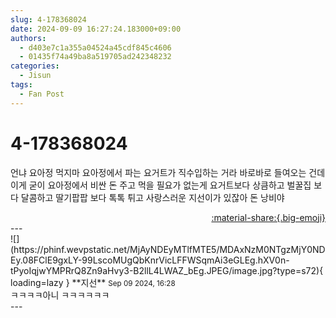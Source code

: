 ```yaml
---
slug: 4-178368024
date: 2024-09-09 16:27:24.183000+09:00
authors:
  - d403e7c1a355a04524a45cdf845c4606
  - 01435f74a49ba8a519705ad242348232
categories:
  - Jisun
tags:
  - Fan Post
---
```


# 4-178368024

<div class="post-container" markdown="1">
<div class="content-container md-sidebar__scrollwrap" markdown="1">

언냐 요아정 먹지마 요아정에서 파는 요거트가 직수입하는 거라 바로바로 들여오는 건데 이게 굳이 요아정에서 비싼 돈 주고 먹을 필요가 없는게 요거트보다 상큼하고 벌꿀집 보다 달콤하고 딸기팝팝 보다 톡톡 튀고 사랑스러운 지선이가 있잖아 돈 낭비야

</div>
</div>

<div style="text-align: right;" markdown="1">
<a href="https://weverse.io/fromis9/fanpost/4-178368024" style="text-align: right;">:material-share:{.big-emoji}</a>
</div>
---

<div class="comments-container md-sidebar__scrollwrap" markdown="1">
<div class="comment" markdown="1">
<div class='id-container' markdown="1">
![](https://phinf.wevpstatic.net/MjAyNDEyMTlfMTE5/MDAxNzM0NTgzMjY0NDEy.08FClE9gxLY-99LscoMUgQbKnrVicLFFWSqmAi3eGLEg.hXV0n-tPyoIqjwYMPRrQ8Zn9aHvy3-B2llL4LWAZ_bEg.JPEG/image.jpg?type=s72){ loading=lazy }
**<span class="artist">지선</span>** <small>Sep 09 2024, 16:28</small><br>
</div>
<div class='comment-body' markdown="1">
ㅋㅋㅋㅋ아니 ㅋㅋㅋㅋㅋㅋ
</div>
</div>
</div>
---
